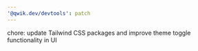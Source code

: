 ```yaml
---
'@qwik.dev/devtools': patch
---
```


chore: update Tailwind CSS packages and improve theme toggle functionality in UI
